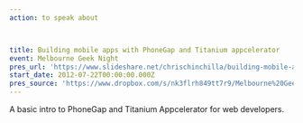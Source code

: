 ```yaml
---
action: to speak about



title: Building mobile apps with PhoneGap and Titanium appcelerator
event: Melbourne Geek Night
pres_url: 'https://www.slideshare.net/chrischinchilla/building-mobile-apps-with-phonegap-and-titanium-appcelerator'
start_date: 2012-07-22T00:00:00.000Z
pres_source: 'https://www.dropbox.com/s/nk3flrh849tt7r9/Melbourne%20Geek%20night%2023rd%20July.pptx?dl=0'
---
```


A basic intro to PhoneGap and Titanium Appcelerator for web developers.
